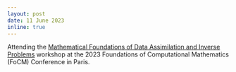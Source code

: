 ```yaml
---
layout: post
date: 11 June 2023
inline: true
---
```


Attending the [Mathematical Foundations of Data Assimilation and Inverse Problems](https://focm2023.org/workshops/workshop-1/item/115-workshop-1-6) workshop at the 2023 Foundations of Computational Mathematics (FoCM) Conference in Paris.